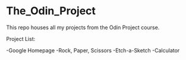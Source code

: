 # The_Odin_Project

This repo houses all my projects from the Odin Project course.

Project List:

-Google Homepage
-Rock, Paper, Scissors
-Etch-a-Sketch
-Calculator
